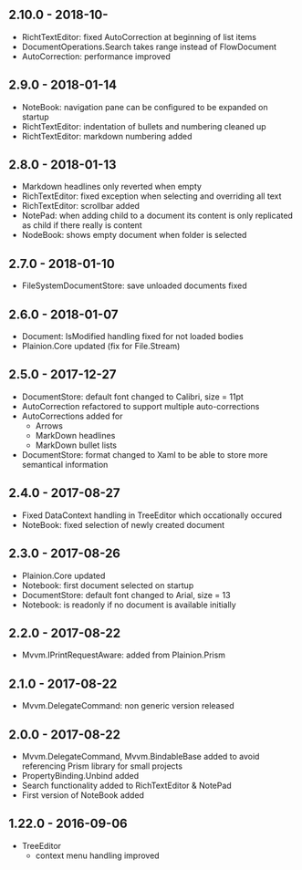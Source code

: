 ## 2.10.0 - 2018-10-

- RichtTextEditor: fixed AutoCorrection at beginning of list items
- DocumentOperations.Search takes range instead of FlowDocument
- AutoCorrection: performance improved
 
## 2.9.0 - 2018-01-14

- NoteBook: navigation pane can be configured to be expanded on startup
- RichtTextEditor: indentation of bullets and numbering cleaned up
- RichtTextEditor: markdown numbering added

## 2.8.0 - 2018-01-13

- Markdown headlines only reverted when empty
- RichTextEditor: fixed exception when selecting and overriding all text
- RichTextEditor: scrollbar added
- NotePad: when adding child to a document its content is only replicated as child if there really is content
- NodeBook: shows empty document when folder is selected

## 2.7.0 - 2018-01-10

- FileSystemDocumentStore: save unloaded documents fixed

## 2.6.0 - 2018-01-07

- Document: IsModified handling fixed for not loaded bodies
- Plainion.Core updated (fix for File.Stream)

## 2.5.0 - 2017-12-27

- DocumentStore: default font changed to Calibri, size = 11pt
- AutoCorrection refactored to support multiple auto-corrections
- AutoCorrections added for
  - Arrows
  - MarkDown headlines
  - MarkDown bullet lists
- DocumentStore: format changed to Xaml to be able to store more semantical information

## 2.4.0 - 2017-08-27

- Fixed DataContext handling in TreeEditor which occationally occured
- NoteBook: fixed selection of newly created document

## 2.3.0 - 2017-08-26

- Plainion.Core updated
- Notebook: first document selected on startup
- DocumentStore: default font changed to Arial, size = 13
- Notebook: is readonly if no document is available initially

## 2.2.0 - 2017-08-22

- Mvvm.IPrintRequestAware: added from Plainion.Prism

## 2.1.0 - 2017-08-22

- Mvvm.DelegateCommand: non generic version released

## 2.0.0 - 2017-08-22

- Mvvm.DelegateCommand, Mvvm.BindableBase added to avoid referencing Prism library for small projects
- PropertyBinding.Unbind added
- Search functionality added to RichTextEditor & NotePad
- First version of NoteBook added

## 1.22.0 - 2016-09-06

- TreeEditor
  - context menu handling improved
  